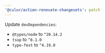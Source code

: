 ```yaml
---
'@culur/action-renovate-changesets': patch
---
```


Update `devDependencies`:

- `@types/node` to `^20.14.2`
- `tsup` to `^8.1.0`
- `type-fest` to `^4.19.0`

